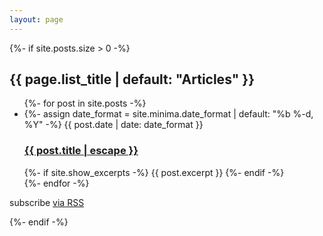 ```yaml
---
layout: page
---
```


{%- if site.posts.size > 0 -%}
<h2 class="post-list-heading">{{ page.list_title | default: "Articles" }}</h2>
<ul class="post-list">
  {%- for post in site.posts -%}
  <li>
    {%- assign date_format = site.minima.date_format | default: "%b %-d, %Y" -%}
    <span class="post-meta">{{ post.date | date: date_format }}</span>
    <h3>
      <a class="post-link" href="{{ post.url | relative_url }}">
        {{ post.title | escape }}
      </a>
    </h3>
    {%- if site.show_excerpts -%}
      {{ post.excerpt }}
    {%- endif -%}
  </li>
  {%- endfor -%}
</ul>

<p class="rss-subscribe">subscribe <a href="{{ "/feed.xml" | relative_url }}">via RSS</a></p>
{%- endif -%}